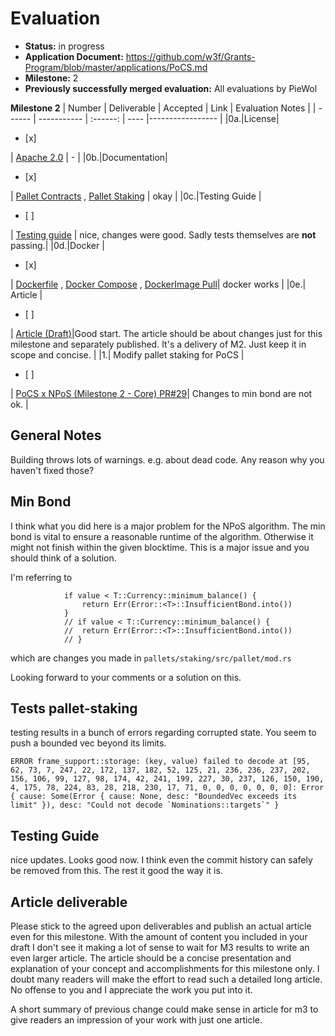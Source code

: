# Evaluation


- **Status:** in progress
- **Application Document:** https://github.com/w3f/Grants-Program/blob/master/applications/PoCS.md
- **Milestone:** 2
- **Previously successfully merged evaluation:** All evaluations by PieWol


**Milestone 2**
| Number | Deliverable | Accepted | Link | Evaluation Notes |
| ------ | ----------- | :------: | ---- |----------------- |
|0a.|License| <ul><li>[x] </li></ul> | [Apache 2.0](https://github.com/auguth/pocs/blob/master/LICENSE) | - |
|0b.|Documentation| <ul><li>[x] </li></ul> | [Pallet Contracts](https://auguth.github.io/pocs/target/doc/pallet_contracts/) , [Pallet Staking](https://auguth.github.io/pocs/target/doc/pallet_staking/) | okay |
|0c.|Testing Guide | <ul><li>[ ] </li></ul> | [Testing guide](https://github.com/auguth/pocs/blob/master/TESTING-GUIDE.md) | nice, changes were good. Sadly tests themselves are **not** passing.|
|0d.|Docker | <ul><li>[x] </li></ul> | [Dockerfile](https://github.com/auguth/pocs/blob/master/Dockerfile) , [Docker Compose](https://github.com/auguth/pocs/blob/master/docker-compose.yml) , [DockerImage Pull](https://github.com/auguth/pocs/blob/master/README.md#docker-pull)| docker works |
|0e.| Article | <ul><li>[ ] </li></ul> | [Article (Draft)](https://github.com/auguth/pocs/blob/master/ARTICLE.md)|Good start. The article should be about changes just for this milestone and separately published. It's a delivery of M2. Just keep it in scope and concise. |
|1.| Modify pallet staking for PoCS |<ul><li>[ ] </li></ul> | [PoCS x NPoS (Milestone 2 - Core) PR#29](https://github.com/auguth/pocs/pull/29)| Changes to min bond are not ok. |

## General Notes
Building throws lots of warnings. e.g. about dead code. Any reason why you haven't fixed those?

## Min Bond
I think what you did here is a major problem for the NPoS algorithm. The min bond is vital to ensure a reasonable runtime of the algorithm. Otherwise it might not finish within the given blocktime. This is a major issue and you should think of a solution.

I'm referring to 
```
			if value < T::Currency::minimum_balance() {
				return Err(Error::<T>::InsufficientBond.into())
			}
			// if value < T::Currency::minimum_balance() {
			// 	return Err(Error::<T>::InsufficientBond.into())
			// }
```
which are changes you made in `pallets/staking/src/pallet/mod.rs`

Looking forward to your comments or a solution on this.

## Tests pallet-staking
testing results in a bunch of errors regarding corrupted state. You seem to push a bounded vec beyond its limits. 

```
ERROR frame_support::storage: (key, value) failed to decode at [95, 62, 73, 7, 247, 22, 172, 137, 182, 52, 125, 21, 236, 236, 237, 202, 156, 106, 99, 127, 98, 174, 42, 241, 199, 227, 30, 237, 126, 150, 190, 4, 175, 78, 224, 83, 28, 218, 230, 17, 71, 0, 0, 0, 0, 0, 0, 0]: Error { cause: Some(Error { cause: None, desc: "BoundedVec exceeds its limit" }), desc: "Could not decode `Nominations::targets`" } 
``` 

## Testing Guide
nice updates. Looks good now. I think even the commit history can safely be removed from this. The rest it good the way it is.

## Article deliverable
Please stick to the agreed upon deliverables and publish an actual article even for this milestone. 
With the amount of content you included in your draft I don't see it making a lot of sense to wait for M3 results to write an even larger article. The article should be a concise presentation and explanation of your concept and accomplishments for this milestone only. I doubt many readers will make the effort to read such a detailed long article. No offense to you and I appreciate the work you put into it. 

A short summary of previous change could make sense in article for m3 to give readers an impression of your work with just one article.

